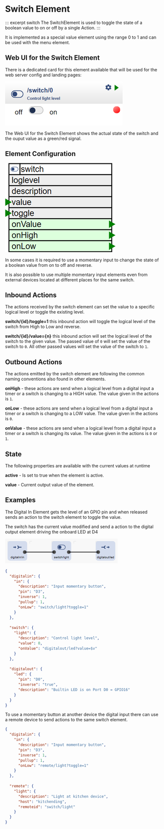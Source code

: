 # Switch Element

::: excerpt switch
The SwitchElement is used to toggle the state of a boolean value to on or off by a single Action.
:::


It is implemented as a special value element using the range 0 to 1 and can be used with the menu element.


## Web UI for the Switch Element

There is a dedicated card for this element available that will be used for the web server config and landing pages:

![Switch Web UI](elements/switchui.png)

The Web UI for the Switch Element shows the actual state of the switch and the ouput value as a green/red signal.

## Element Configuration

![Switch Properties and Actions](switchapi.png)

In some cases it is required to use a momentary input to change the state of a boolean value from on to off and reverse.

It is also possible to use multiple momentary input elements even from external devices located at different places for the same switch.


## Inbound Actions

The actions received by the switch element can set the value to a specific logical level or toggle the existing level.

**switch/{id}/toggle=1** this inbound action will toggle the logical level of the switch from High to Low and reverse.

**switch/{id}/value={n}** this inbound action will set the logical level of the switch to the given value.
The passed value of `0` will set the value of the switch to `0`.
All other passed values will set the value of the switch to `1`.


## Outbound Actions

The actions emitted by the switch element are following the common naming conventions also found in other elements.

**onHigh** - these actions are send when a logical level from a digital input a timer or a switch is changing to a HIGH value.
The value given in the actions is `1`.

**onLow** - these actions are send when a logical level from a digital input a timer or a switch is changing to a LOW value.
The value given in the actions is `0`.

**onValue** - these actions are send when a logical level from a digital input a timer or a switch is changing its value.
The value given in the actions is `0` or `1`.


## State

The following properties are available with the current values at runtime

**active** - Is set to true when the element is active.

**value** - Current output value of the element.


## Examples

The Digital In Element gets the level of an GPIO pin and when released sends an action to the switch element to toggle the value.

The switch has the current value modified and send a action to the digital output element driving the onboard LED at D4

![Input Switch Output](reciepe-in-switch-out.png)

```JSON
{
  "digitalin": {
    "in": {
      "description": "Input momentary button",
      "pin": "D3",
      "inverse": 1,
      "pullup": 1,
      "onLow": "switch/light?toggle=1"
    }
  },

  "switch": {
    "light": {
      "description": "Control light level",
      "value": 0,
      "onValue": "digitalout/led?value=$v"
    }
  },

  "digitalout": {
    "led": {
      "pin": "D0",
      "inverse": "true",
      "description": "Builtin LED is on Port D0 = GPIO16"
    }
  }
}
```

To use a momentary button at another device the digital input there can use a remote device to send actions to the same switch element.

```JSON
{
  "digitalin": {
    "in": {
      "description": "Input momentary button",
      "pin": "D3",
      "inverse": 1,
      "pullup": 1,
      "onLow": "remote/light?toggle=1"
    }
  },

  "remote": {
    "light": {
      "description": "Light at kitchen device",
      "host": "kitchending",
      "remoteid": "switch/light"
    }
  }
}
```